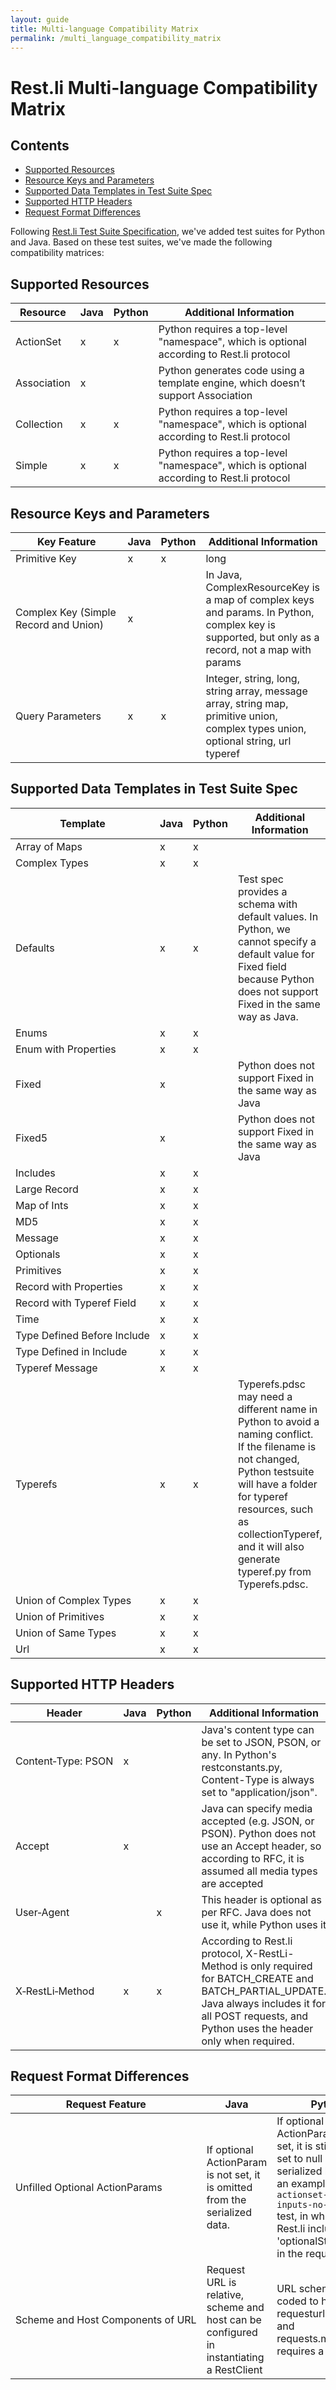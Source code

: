 ```yaml
---
layout: guide
title: Multi-language Compatibility Matrix
permalink: /multi_language_compatibility_matrix
---
```


# Rest.li Multi-language Compatibility Matrix

## Contents

  - [Supported Resources](#supported-resources)
  - [Resource Keys and Parameters](#resource-keys-and-parameters)
  - [Supported Data Templates in Test Suite Spec](#supported-data-templates-in-test-suite-spec)
  - [Supported HTTP Headers ](#supported-http-headers )
  - [Request Format Differences](#request-format-differences)

Following [Rest.li Test Suite Specification](/rest.li/test_suite), we've added test suites for Python and Java.
Based on these test suites, we've made the following compatibility matrices:

## Supported Resources

| Resource | Java | Python | Additional Information |
|--------|------|----------------|----------------|
| ActionSet | x | x | Python requires a top-level "namespace", which is optional according to Rest.li protocol |
| Association | x | | Python generates code using a template engine, which doesn’t support Association |
| Collection | x | x | Python requires a top-level "namespace", which is optional according to Rest.li protocol |
| Simple | x | x | Python requires a top-level "namespace", which is optional according to Rest.li protocol |


## Resource Keys and Parameters

| Key Feature | Java | Python | Additional Information |
|--------|-----|-----|----------------|
| Primitive&nbsp;Key | x | x | long |
| Complex&nbsp;Key&nbsp;(Simple Record and Union)| x |  |In Java, ComplexResourceKey is a map of complex keys and params. In Python, complex key is supported, but only as a record, not a map with params |
| Query&nbsp;Parameters | x | x | Integer, string, long, string array, message array, string map, primitive union, complex types union, optional string, url typeref |


## Supported Data Templates in Test Suite Spec

| Template | Java | Python | Additional Information |
|--------|------|------|----------------|
| Array&nbsp;of&nbsp;Maps | x | x | |
| Complex&nbsp;Types | x | x | |
| Defaults | x | x | Test spec provides a schema with default values. In Python, we cannot specify a default value for Fixed field because Python does not support Fixed in the same way as Java. |
| Enums | x | x | |
| Enum&nbsp;with&nbsp;Properties | x | x | |
| Fixed | x | | Python does not support Fixed in the same way as Java|
| Fixed5 | x | | Python does not support Fixed in the same way as Java|
| Includes | x | x | |
| Large&nbsp;Record | x | x | |
| Map&nbsp;of&nbsp;Ints| x | x | |
| MD5| x | x | |
| Message | x | x | | 
| Optionals| x | x | |
| Primitives | x | x | |
| Record&nbsp;with&nbsp;Properties | x | x | |
| Record&nbsp;with&nbsp;Typeref&nbsp;Field | x | x | |
| Time | x | x | |
| Type&nbsp;Defined&nbsp;Before&nbsp;Include | x | x | |
| Type&nbsp;Defined&nbsp;in&nbsp;Include | x | x | |
| Typeref&nbsp;Message | x | x | |
| Typerefs | x | x | Typerefs.pdsc may need a different name in Python to avoid a naming conflict. If the filename is not changed, Python testsuite will have a folder for typeref resources, such as collectionTyperef, and it will also generate typeref.py from Typerefs.pdsc. |
| Union&nbsp;of&nbsp;Complex Types | x | x | |
| Union&nbsp;of&nbsp;Primitives | x | x | |
| Union&nbsp;of&nbsp;Same&nbsp;Types | x | x | |
| Url | x | x | |


## Supported HTTP Headers 

| Header | Java | Python | Additional Information |
|--------|------|----------------|----------------|
| Content&#8209;Type:&nbsp;PSON | x | | Java's content type can be set to JSON, PSON, or any. In Python's restconstants.py, Content-Type is always set to "application/json". | 
| Accept | x | | Java can specify media accepted (e.g. JSON, or PSON). Python does not use an Accept header, so according to RFC, it is assumed all media types are accepted|
| User&#8209;Agent | | x | This header is optional as per RFC. Java does not use it, while Python uses it| 
| X&#8209;RestLi&#8209;Method | x | x | According to Rest.li protocol, X-RestLi-Method is only required for BATCH_CREATE and BATCH_PARTIAL_UPDATE. Java always includes it for all POST requests, and Python uses the header only when required.|

## Request Format Differences

| Request Feature | Java | Python |
|--------|------|----------------|
|Unfilled&nbsp;Optional&nbsp;ActionParams|If optional ActionParam is not set, it is omitted from the serialized data.|If optional ActionParam is not set, it is still explicitly set to null in the serialized body. For an example, see the ```actionset-multiple-inputs-no-optional``` test, in which Python Rest.li includes " 'optionalString': null" in the request.|
| Scheme&nbsp;and&nbsp;Host&nbsp;Components&nbsp;of&nbsp;URL | Request URL is relative, scheme and host can be configured in instantiating a RestClient | URL scheme is hard-coded to http in requesturlbuilders.py, and requests.models.py requires a host |

